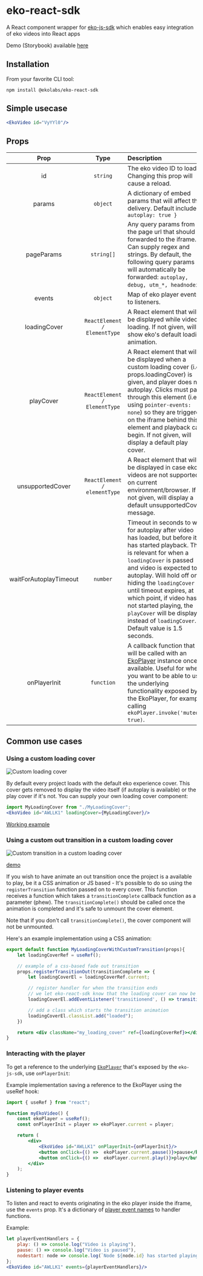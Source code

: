 # eko-react-sdk

A React component wrapper for [eko-js-sdk](https://github.com/EkoLabs/eko-js-sdk) which enables easy integration of eko videos into React apps

Demo (Storybook) available [here](https://ekolabs.github.io/eko-react-sdk/)

## Installation

From your favorite CLI tool:

```
npm install @ekolabs/eko-react-sdk
```

## Simple usecase

```jsx
<EkoVideo id="VyYYl0"/>
```

## Props

| Prop           | Type           | Description  |
| :-------------: |:--------------:| :------------|
| id | `string` | The eko video ID to load. Changing this prop will cause a reload. |  
| params | `object` | A dictionary of embed params that will affect the delivery. Default includes `{ autoplay: true }` |
| pageParams | `string[]` | Any query params from the page url that should be forwarded to the iframe. Can supply regex and strings. By default, the following query params will automatically be forwarded: `autoplay, debug, utm_*, headnodeid`. |
| events | `object` | Map of eko player events to listeners. |
| loadingCover | `ReactElement / ElementType` | A React element that will be displayed while video is loading. If not given, will show eko's default loading animation. |
| playCover | `ReactElement / ElementType` | A React element that will be displayed when a custom loading cover (i.e. props.loadingCover) is given, and player does not autoplay. Clicks must pass through this element (i.e. using `pointer-events: none`) so they are triggered on the iframe behind this element and playback can begin. If not given, will display a default play cover. |
| unsupportedCover | `ReactElement / elementType` | A React element that will be displayed in case eko videos are not supported on current environment/browser. If not given, will display a default unsupportedCover message. |
| waitForAutoplayTimeout | `number` | Timeout in seconds to wait for autoplay after video has loaded, but before it has started playback. This is relevant for when a `loadingCover` is passed and video is expected to autoplay. Will hold off on hiding the `loadingCover` until timeout expires, at which point, if video has not started playing, the `playCover` will be displayed instead of `loadingCover`. Default value is 1.5 seconds. |
| onPlayerInit | `function` | A callback function that will be called with an [EkoPlayer](https://github.com/EkoLabs/eko-js-sdk#ekoplayer) instance once available. Useful for when you want to be able to use the underlying functionality exposed by the EkoPlayer, for example calling `ekoPlayer.invoke('muted', true)`. |

## Common use cases

### Using a custom loading cover

![Custom loading cover](https://user-images.githubusercontent.com/3951311/103168643-a433df80-483d-11eb-9177-78da47bb4d83.gif)

By default every project loads with the default eko experience cover. This cover gets removed to display the video itself (if autoplay is available) or the play cover if it's not. You can supply your own loading cover component:

```jsx
import MyLoadingCover from "./MyLoadingCover";
<EkoVideo id="AWLLK1" loadingCover={MyLoadingCover}/>
```

[Working example](https://ekolabs.github.io/eko-react-sdk/?path=/story/example-ekovideo--custom-loading-cover)

### Using a custom out transition in a custom loading cover

![Custom transition in a custom loading cover](https://user-images.githubusercontent.com/3951311/103168637-98e0b400-483d-11eb-9a44-c39f29ed82b2.gif)

[demo](https://ekolabs.github.io/eko-react-sdk/?path=/story/example-ekovideo--custom-loading-cover-with-custom-transition)

If you wish to have animate an out transition once the project is a available to play, be it a CSS animation or JS based - It's possible to do so using the `registerTransition` function passed on to every cover. This function receives a function which takes a `transitionComplete` callback function as a parameter (phew). The `transitionComplete()` should be called once the animation is completed and it's safe to unmount the cover element.

Note that if you don't call `transitionComplete()`, the cover component will not be unmounted.

Here's an example implementation using a CSS animation:

```jsx
export default function MyLoadingCoverWithCustomTransition(props){
    let loadingCoverRef = useRef();

    // example of a css-based fade out transition
    props.registerTransitionOut(transitionComplete => {
        let loadingCoverEl = loadingCoverRef.current;

        // register handler for when the transition ends
        // we let eko-react-sdk know that the loading cover can now be removed
        loadingCoverEl.addEventListener('transitionend', () => transitionComplete(), { once: true });

        // add a class which starts the transition animation
        loadingCoverEl.classList.add("loaded");
    })

    return <div className="my_loading_cover" ref={loadingCoverRef}></div>
}
```

### Interacting with the player

To get a reference to the underlying [`EkoPlayer`](https://github.com/EkoLabs/eko-js-sdk#ekoplayerel) that's exposed by the `eko-js-sdk`, use `onPlayerInit`:

Example implementation saving a reference to the EkoPlayer using the useRef hook:

```jsx
import { useRef } from "react";

function myEkoVideo() {
    const ekoPlayer = useRef();
    const onPlayerInit = player => ekoPlayer.current = player;

    return (
        <div>
            <EkoVideo id="AWLLK1" onPlayerInit={onPlayerInit}/>
            <button onClick={() =>  ekoPlayer.current.pause()}>pause</button>
            <button onClick={() =>  ekoPlayer.current.play()}>play</button>
        </div>
    );
}
```

### Listening to player events

To listen and react to events originating in the eko player inside the iframe, use the `events` prop.
It's a dictionary of [player event names](https://developer.eko.com/api/InterludePlayer.html#Events) to handler functions.

Example:

```jsx
let playerEventHandlers = {
    play: () => console.log("Video is playing"),
    pause: () => console.log("Video is paused"),
    nodestart: node => console.log(`Node ${node.id} has started playing`)
};
<EkoVideo id="AWLLK1" events={playerEventHandlers}/>
```
